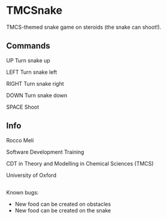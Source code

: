 # TMCSnake

TMCS-themed snake game on steroids (the snake can shoot!).

## Commands

UP		Turn snake up

LEFT	Turn snake left

RIGHT   Turn snake right

DOWN	Turn snake down

SPACE	Shoot

## Info

Rocco Meli

Software Development Training

CDT in Theory and Modelling in Chemical Sciences (TMCS)

University of Oxford

##

Known bugs:

* New food can be created on obstacles
* New food can be created on the snake